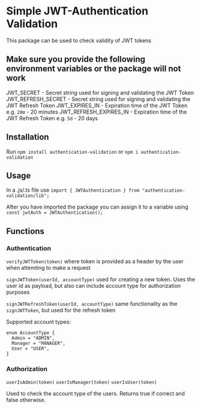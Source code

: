 # Simple JWT-Authentication Validation
This package can be used to check validity of JWT tokens

## Make sure you provide the following environment variables or the package will not work
JWT_SECRET - Secret string used for signing and validating the JWT Token
JWT_REFRESH_SECRET - Secret string used for signing and validating the JWT Refresh Token
JWT_EXPIRES_IN - Expiration time of the JWT Token e.g. `20m` - 20 minutes
JWT_REFRESH_EXPIRES_IN - Expiration time of the JWT Refresh Token e.g. `5d` - 20 days

## Installation
Run `npm install authentication-validation` or `npm i authentication-validation`

## Usage
In a .js/.ts file use 
`import { JWTAuthentication } from "authentication-validation/lib";`

After you have imported the package you can assign it to a variable using
`const jwtAuth = JWTAuthentication();`

## Functions

### Authentication
`verifyJWTToken(token)` where token is provided as a header by the user when attemting to make a request

`signJWTToken(userId, accountType)` used for creating a new token. Uses the user id as payload, but also can include account type for authorization purposes

`signJWTRefreshToken(userId, accountType)` same functionality as the `signJWTToken`, but used for the refresh token

Supported account types:

```
enum AccountType {
  Admin = "ADMIN",
  Manager = "MANAGER",
  User = "USER",
}
```
### Authorization
`userIsAdmin(token)`
`userIsManager(token)`
`userIsUser(token)`

Used to check the account type of the users. Returns true if correct and false otherwise.